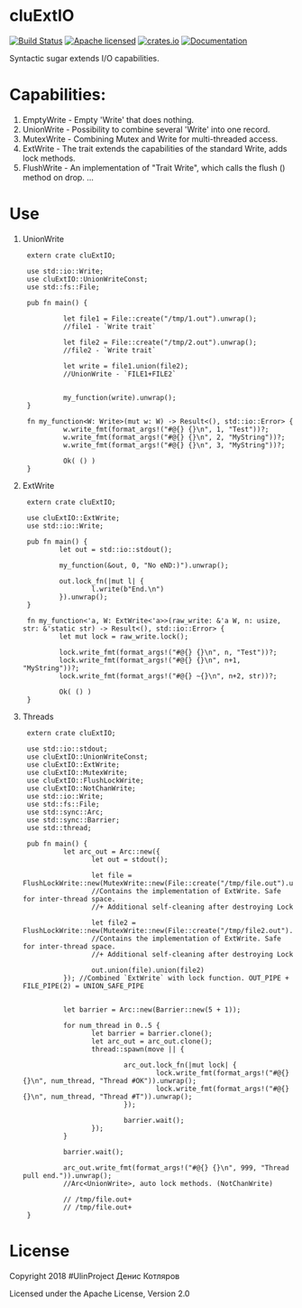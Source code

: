 # cluExtIO

[![Build Status](https://travis-ci.org/clucompany/cluExtIO.svg?branch=master)](https://travis-ci.org/clucompany/cluExtIO)
[![Apache licensed](https://img.shields.io/badge/license-Apache%202.0-blue.svg)](./LICENSE)
[![crates.io](http://meritbadge.herokuapp.com/cluextio)](https://crates.io/crates/cluextio)
[![Documentation](https://docs.rs/cluextio/badge.svg)](https://docs.rs/cluextio)

Syntactic sugar extends I/O capabilities.


# Capabilities:
1. EmptyWrite - Empty 'Write' that does nothing.
2. UnionWrite - Possibility to combine several 'Write' into one record.
3. MutexWrite - Combining Mutex and Write for multi-threaded access.
4. ExtWrite - The trait extends the capabilities of the standard Write, adds lock methods.
5. FlushWrite - An implementation of "Trait Write", which calls the flush () method on drop. 
...

# Use

1. UnionWrite


		extern crate cluExtIO;

		use std::io::Write;
		use cluExtIO::UnionWriteConst;
		use std::fs::File;

		pub fn main() {

				 let file1 = File::create("/tmp/1.out").unwrap();
				 //file1 - `Write trait`

				 let file2 = File::create("/tmp/2.out").unwrap();
				 //file2 - `Write trait`

				 let write = file1.union(file2);
				 //UnionWrite - `FILE1+FILE2`


				 my_function(write).unwrap();
		}

		fn my_function<W: Write>(mut w: W) -> Result<(), std::io::Error> {
				 w.write_fmt(format_args!("#@{} {}\n", 1, "Test"))?;
				 w.write_fmt(format_args!("#@{} {}\n", 2, "MyString"))?;
				 w.write_fmt(format_args!("#@{} {}\n", 3, "MyString"))?;

				 Ok( () )
		}
		
2. ExtWrite

		extern crate cluExtIO;

		use cluExtIO::ExtWrite;
		use std::io::Write;

		pub fn main() {
				let out = std::io::stdout();

				my_function(&out, 0, "No eND:)").unwrap();

				out.lock_fn(|mut l| {
						l.write(b"End.\n")
				}).unwrap();
		}

		fn my_function<'a, W: ExtWrite<'a>>(raw_write: &'a W, n: usize, str: &'static str) -> Result<(), std::io::Error> {
				let mut lock = raw_write.lock();

				lock.write_fmt(format_args!("#@{} {}\n", n, "Test"))?;
				lock.write_fmt(format_args!("#@{} {}\n", n+1, "MyString"))?;
				lock.write_fmt(format_args!("#@{} ~{}\n", n+2, str))?;

				Ok( () )
		}

3. Threads

		extern crate cluExtIO;

		use std::io::stdout;
		use cluExtIO::UnionWriteConst;
		use cluExtIO::ExtWrite;
		use cluExtIO::MutexWrite;
		use cluExtIO::FlushLockWrite;
		use cluExtIO::NotChanWrite;
		use std::io::Write;
		use std::fs::File;
		use std::sync::Arc;
		use std::sync::Barrier;
		use std::thread;

		pub fn main() {
				 let arc_out = Arc::new({       
						let out = stdout();

						let file = FlushLockWrite::new(MutexWrite::new(File::create("/tmp/file.out").unwrap()));
						//Contains the implementation of ExtWrite. Safe for inter-thread space.
						//+ Additional self-cleaning after destroying Lock

						let file2 = FlushLockWrite::new(MutexWrite::new(File::create("/tmp/file2.out").unwrap()));
						//Contains the implementation of ExtWrite. Safe for inter-thread space.
						//+ Additional self-cleaning after destroying Lock

						out.union(file).union(file2)
				 }); //Combined `ExtWrite` with lock function. OUT_PIPE + FILE_PIPE(2) = UNION_SAFE_PIPE


				 let barrier = Arc::new(Barrier::new(5 + 1));

				 for num_thread in 0..5 {
						let barrier = barrier.clone();
						let arc_out = arc_out.clone();
						thread::spawn(move || {

								arc_out.lock_fn(|mut lock| {
										lock.write_fmt(format_args!("#@{} {}\n", num_thread, "Thread #OK")).unwrap();
										lock.write_fmt(format_args!("#@{} {}\n", num_thread, "Thread #T")).unwrap();
								});

								barrier.wait();
						});
				 }

				 barrier.wait();

				 arc_out.write_fmt(format_args!("#@{} {}\n", 999, "Thread pull end.")).unwrap();
				 //Arc<UnionWrite>, auto lock methods. (NotChanWrite)

				 // /tmp/file.out+
				 // /tmp/file.out+
		}




# License

Copyright 2018 #UlinProject Денис Котляров

Licensed under the Apache License, Version 2.0
